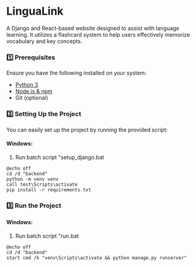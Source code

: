 # LinguaLink
A Django and React-based website designed to assist with language learning. It utilizes a flashcard system to help users effectively memorize vocabulary and key concepts.

### **1️⃣ Prerequisites**
Ensure you have the following installed on your system:
- [Python 3](https://www.python.org/downloads/)
- [Node.js & npm](https://nodejs.org/en/)
- Git (optional)

### **2️⃣ Setting Up the Project**
You can easily set up the project by running the provided script:

#### **Windows:**
1. Run batch script "setup_django.bat
```batch
@echo off
cd /d "backend"
python -m venv venv
call test\Scripts\activate
pip install -r requirements.txt
```
### **3️⃣ Run the Project**
#### **Windows:**
1. Run batch script "run.bat
```batch
@echo off
cd /d "backend"
start cmd /k "venv\Scripts\activate && python manage.py runserver"
```
